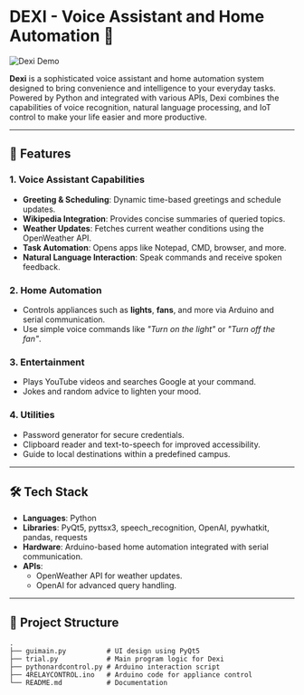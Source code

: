 # DEXI - Voice Assistant and Home Automation 🚀

![Dexi Demo]([https://via.placeholder.com/1200x400.png?text=DEXI+Voice+Assistant+and+Automation](https://lh3.googleusercontent.com/gg/ACM6BIsR1KFk3-KAEyJz13_wzHu2UbgejPlIRIAjTnCtQyTbO8b9FmOxh_1z-I_9Ot7uTHdA3Ne0T8VdqLkONThNqUdX2ziizkJl8nV3s5LdTP7aI4DmmaEdq1u0XDZHsWWp7BTA9v048D4y8xsWVdgjnj3RbsbjJPEh_2DrWFCEYIiZnogUekj-))

**Dexi** is a sophisticated voice assistant and home automation system designed to bring convenience and intelligence to your everyday tasks. Powered by Python and integrated with various APIs, Dexi combines the capabilities of voice recognition, natural language processing, and IoT control to make your life easier and more productive.

---

## 🌟 Features

### 1. **Voice Assistant Capabilities**
- **Greeting & Scheduling**: Dynamic time-based greetings and schedule updates.
- **Wikipedia Integration**: Provides concise summaries of queried topics.
- **Weather Updates**: Fetches current weather conditions using the OpenWeather API.
- **Task Automation**: Opens apps like Notepad, CMD, browser, and more.
- **Natural Language Interaction**: Speak commands and receive spoken feedback.

### 2. **Home Automation**
- Controls appliances such as **lights**, **fans**, and more via Arduino and serial communication.
- Use simple voice commands like *"Turn on the light"* or *"Turn off the fan"*.

### 3. **Entertainment**
- Plays YouTube videos and searches Google at your command.
- Jokes and random advice to lighten your mood.

### 4. **Utilities**
- Password generator for secure credentials.
- Clipboard reader and text-to-speech for improved accessibility.
- Guide to local destinations within a predefined campus.

---

## 🛠️ Tech Stack
- **Languages**: Python
- **Libraries**: PyQt5, pyttsx3, speech_recognition, OpenAI, pywhatkit, pandas, requests
- **Hardware**: Arduino-based home automation integrated with serial communication.
- **APIs**: 
  - OpenWeather API for weather updates.
  - OpenAI for advanced query handling.

---

## 📂 Project Structure

```plaintext
.
├── guimain.py          # UI design using PyQt5
├── trial.py            # Main program logic for Dexi
├── pythonardcontrol.py # Arduino interaction script
├── 4RELAYCONTROL.ino   # Arduino code for appliance control
└── README.md           # Documentation
